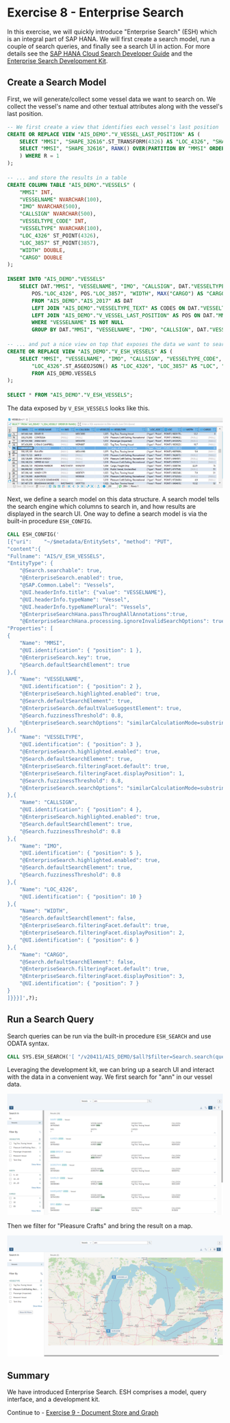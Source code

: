 # Exercise 8 - Enterprise Search

In this exercise, we will quickly introduce "Enterprise Search" (ESH) which is an integral part of SAP HANA. We will first create a search model, run a couple of search queries, and finally see a search UI in action. For more details see the [SAP HANA Cloud Search Developer Guide](https://help.sap.com/viewer/05c9edaee7fe4d28ab3627d0b1583df6/latest/en-US) and the [Enterprise Search Development Kit](https://github.wdf.sap.corp/pages/EnterpriseSearch/getting-started/).

## Create a Search Model<a name="subex1"></a>

First, we will generate/collect some vessel data we want to search on. We collect the vessel's name and other textual attributes along with the vessel's last position.

````SQL
-- We first create a view that identifies each vessel's last position
CREATE OR REPLACE VIEW "AIS_DEMO"."V_VESSEL_LAST_POSITION" AS (
	SELECT "MMSI", "SHAPE_32616".ST_TRANSFORM(4326) AS "LOC_4326", "SHAPE_32616".ST_TRANSFORM(3857) AS "LOC_3857" FROM (
	SELECT "MMSI", "SHAPE_32616", RANK() OVER(PARTITION BY "MMSI" ORDER BY "TS" DESC) AS R FROM "AIS_DEMO"."AIS_2017"
	) WHERE R = 1
);

-- ... and store the results in a table
CREATE COLUMN TABLE "AIS_DEMO"."VESSELS" (
	"MMSI" INT,
	"VESSELNAME" NVARCHAR(100),
	"IMO" NVARCHAR(500),
	"CALLSIGN" NVARCHAR(500),
	"VESSELTYPE_CODE" INT,
	"VESSELTYPE" NVARCHAR(100),
	"LOC_4326" ST_POINT(4326),
	"LOC_3857" ST_POINT(3857),
	"WIDTH" DOUBLE,
	"CARGO" DOUBLE
);

INSERT INTO "AIS_DEMO"."VESSELS"
	SELECT DAT."MMSI", "VESSELNAME", "IMO", "CALLSIGN", DAT."VESSELTYPE" AS "VESSELTYPE_CODE", CODES."TEXT" AS "VESSELTYPE",
		POS."LOC_4326", POS."LOC_3857", "WIDTH", MAX("CARGO") AS "CARGO"
		FROM "AIS_DEMO"."AIS_2017" AS DAT
		LEFT JOIN "AIS_DEMO"."VESSELTYPE_TEXT" AS CODES ON DAT."VESSELTYPE" = CODES."CODE"
		LEFT JOIN "AIS_DEMO"."V_VESSEL_LAST_POSITION" AS POS ON DAT."MMSI" = POS."MMSI"
		WHERE "VESSELNAME" IS NOT NULL
		GROUP BY DAT."MMSI", "VESSELNAME", "IMO", "CALLSIGN", DAT."VESSELTYPE", CODES."TEXT", POS."LOC_4326", POS."LOC_3857", "WIDTH";

-- ... and put a nice view on top that exposes the data we want to search and display in a result
CREATE OR REPLACE VIEW "AIS_DEMO"."V_ESH_VESSELS" AS (
	SELECT "MMSI", "VESSELNAME", "IMO", "CALLSIGN", "VESSELTYPE_CODE", "VESSELTYPE",
		"LOC_4326".ST_ASGEOJSON() AS "LOC_4326", "LOC_3857" AS "LOC", "WIDTH", "CARGO"
		FROM AIS_DEMO.VESSELS
);

SELECT * FROM "AIS_DEMO"."V_ESH_VESSELS";
````

The data exposed by `V_ESH_VESSELS` looks like this.

![](images/search_data.png)

Next, we define a search model on this data structure. A search model tells the search engine which columns to search in, and how results are displayed in the search UI. One way to define a search model is via the built-in procedure `ESH_CONFIG`.

````SQL
CALL ESH_CONFIG('
[{"uri":    "~/$metadata/EntitySets", "method": "PUT",
"content":{
"Fullname": "AIS/V_ESH_VESSELS",
"EntityType": {
	"@Search.searchable": true,
	"@EnterpriseSearch.enabled": true,
	"@SAP.Common.Label": "Vessels",
	"@UI.headerInfo.title": {"value": "VESSELNAME"},
	"@UI.headerInfo.typeName": "Vessel",
	"@UI.headerInfo.typeNamePlural": "Vessels",
	"@EnterpriseSearchHana.passThroughAllAnnotations":true,
	"@EnterpriseSearchHana.processing.ignoreInvalidSearchOptions": true,
"Properties": [
{
	"Name": "MMSI",
	"@UI.identification": { "position": 1 },
	"@EnterpriseSearch.key": true,
	"@Search.defaultSearchElement": true
},{
    "Name": "VESSELNAME",
	"@UI.identification": { "position": 2 },
    "@EnterpriseSearch.highlighted.enabled": true,
    "@Search.defaultSearchElement": true,
    "@EnterpriseSearch.defaultValueSuggestElement": true,
    "@Search.fuzzinessThreshold": 0.8,
    "@EnterpriseSearch.searchOptions": "similarCalculationMode=substringsearch"
},{
	"Name": "VESSELTYPE",
	"@UI.identification": { "position": 3 },
	"@EnterpriseSearch.highlighted.enabled": true,
	"@Search.defaultSearchElement": true,
	"@EnterpriseSearch.filteringFacet.default": true,
	"@EnterpriseSearch.filteringFacet.displayPosition": 1,
	"@Search.fuzzinessThreshold": 0.8,
	"@EnterpriseSearch.searchOptions": "similarCalculationMode=substringsearch"
},{
	"Name": "CALLSIGN",
	"@UI.identification": { "position": 4 },
	"@EnterpriseSearch.highlighted.enabled": true,
	"@Search.defaultSearchElement": true,
	"@Search.fuzzinessThreshold": 0.8
},{
    "Name": "IMO",
	"@UI.identification": { "position": 5 },
    "@EnterpriseSearch.highlighted.enabled": true,
    "@Search.defaultSearchElement": true,
    "@Search.fuzzinessThreshold": 0.8
},{
    "Name": "LOC_4326",
	"@UI.identification": { "position": 10 }
},{
    "Name": "WIDTH",
    "@Search.defaultSearchElement": false,
    "@EnterpriseSearch.filteringFacet.default": true,
    "@EnterpriseSearch.filteringFacet.displayPosition": 2,
    "@UI.identification": { "position": 6 }
},{
	"Name": "CARGO",
	"@Search.defaultSearchElement": false,
	"@EnterpriseSearch.filteringFacet.default": true,
	"@EnterpriseSearch.filteringFacet.displayPosition": 3,
	"@UI.identification": { "position": 7 }
}
]}}}]',?);
````

## Run a Search Query<a name="subex2"></a>

Search queries can be run via the built-in procedure `ESH_SEARCH` and use ODATA syntax.

````SQL
CALL SYS.ESH_SEARCH('[ "/v20411/AIS_DEMO/$all?$filter=Search.search(query=''ann'')" ]', ?);
````

Leveraging the development kit, we can bring up a search UI and interact with the data in a convenient way. We first search for "ann" in our vessel data.

![](images/search_list.png)

Then we filter for "Pleasure Crafts" and bring the result on a map.

![](images/search_map.png)

## Summary

We have introduced Enterprise Search. ESH comprises a model, query interface, and a development kit.

Continue to - [Exercise 9 - Document Store and Graph](../ex9/README.md)
